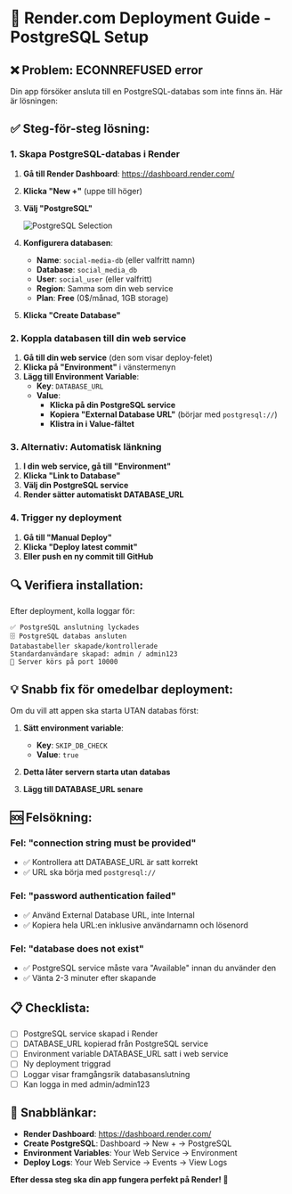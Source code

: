 # 🚀 Render.com Deployment Guide - PostgreSQL Setup

## ❌ Problem: ECONNREFUSED error

Din app försöker ansluta till en PostgreSQL-databas som inte finns än. Här är lösningen:

## ✅ Steg-för-steg lösning:

### 1. **Skapa PostgreSQL-databas i Render**

1. **Gå till Render Dashboard**: https://dashboard.render.com/
2. **Klicka "New +"** (uppe till höger)
3. **Välj "PostgreSQL"**
   
   ![PostgreSQL Selection](https://render.com/docs/images/postgres-create.png)

4. **Konfigurera databasen**:
   - **Name**: `social-media-db` (eller valfritt namn)
   - **Database**: `social_media_db`
   - **User**: `social_user` (eller valfritt)
   - **Region**: Samma som din web service
   - **Plan**: **Free** (0$/månad, 1GB storage)

5. **Klicka "Create Database"**

### 2. **Koppla databasen till din web service**

1. **Gå till din web service** (den som visar deploy-felet)
2. **Klicka på "Environment"** i vänstermenyn
3. **Lägg till Environment Variable**:
   - **Key**: `DATABASE_URL`
   - **Value**: 
     - **Klicka på din PostgreSQL service**
     - **Kopiera "External Database URL"** (börjar med `postgresql://`)
     - **Klistra in i Value-fältet**

### 3. **Alternativ: Automatisk länkning**

1. **I din web service, gå till "Environment"**
2. **Klicka "Link to Database"**
3. **Välj din PostgreSQL service**
4. **Render sätter automatiskt DATABASE_URL**

### 4. **Trigger ny deployment**

1. **Gå till "Manual Deploy"**
2. **Klicka "Deploy latest commit"**
3. **Eller push en ny commit till GitHub**

## 🔍 Verifiera installation:

Efter deployment, kolla loggar för:
```
✅ PostgreSQL anslutning lyckades
🗄️ PostgreSQL databas ansluten
Databastabeller skapade/kontrollerade
Standardanvändare skapad: admin / admin123
🚀 Server körs på port 10000
```

## 💡 Snabb fix för omedelbar deployment:

Om du vill att appen ska starta UTAN databas först:

1. **Sätt environment variable**:
   - **Key**: `SKIP_DB_CHECK`
   - **Value**: `true`

2. **Detta låter servern starta utan databas**
3. **Lägg till DATABASE_URL senare**

## 🆘 Felsökning:

### Fel: "connection string must be provided"
- ✅ Kontrollera att DATABASE_URL är satt korrekt
- ✅ URL ska börja med `postgresql://`

### Fel: "password authentication failed"
- ✅ Använd External Database URL, inte Internal
- ✅ Kopiera hela URL:en inklusive användarnamn och lösenord

### Fel: "database does not exist"
- ✅ PostgreSQL service måste vara "Available" innan du använder den
- ✅ Vänta 2-3 minuter efter skapande

## 📋 Checklista:

- [ ] PostgreSQL service skapad i Render
- [ ] DATABASE_URL kopierad från PostgreSQL service
- [ ] Environment variable DATABASE_URL satt i web service
- [ ] Ny deployment triggrad
- [ ] Loggar visar framgångsrik databasanslutning
- [ ] Kan logga in med admin/admin123

## 🎯 Snabblänkar:

- **Render Dashboard**: https://dashboard.render.com/
- **Create PostgreSQL**: Dashboard → New + → PostgreSQL
- **Environment Variables**: Your Web Service → Environment
- **Deploy Logs**: Your Web Service → Events → View Logs

**Efter dessa steg ska din app fungera perfekt på Render! 🎉**
